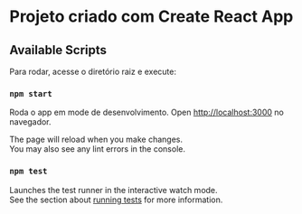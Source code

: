 # Projeto criado com Create React App



## Available Scripts

Para rodar, acesse o diretório raiz e execute:

### `npm start`

Roda o app em mode de desenvolvimento.
Open [http://localhost:3000](http://localhost:3000) no navegador.

The page will reload when you make changes.\
You may also see any lint errors in the console.

### `npm test`

Launches the test runner in the interactive watch mode.\
See the section about [running tests](https://facebook.github.io/create-react-app/docs/running-tests) for more information.

